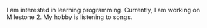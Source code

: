 I am interested in learning programming. Currently, I am working on Milestone 2. My hobby is listening to songs.
